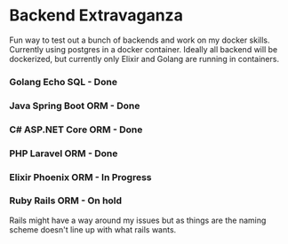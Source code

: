 # Backend Extravaganza
Fun way to test out a bunch of backends and work on my docker skills. Currently using postgres in a docker container. Ideally all backend will be dockerized, but currently only Elixir and Golang are running in containers.

### Golang Echo SQL - Done
### Java Spring Boot ORM - Done
### C# ASP.NET Core ORM - Done
### PHP Laravel ORM - Done
### Elixir Phoenix ORM - In Progress
### Ruby Rails ORM - On hold
Rails might have a way around my issues but as things are the naming scheme doesn't line up with what rails wants.
